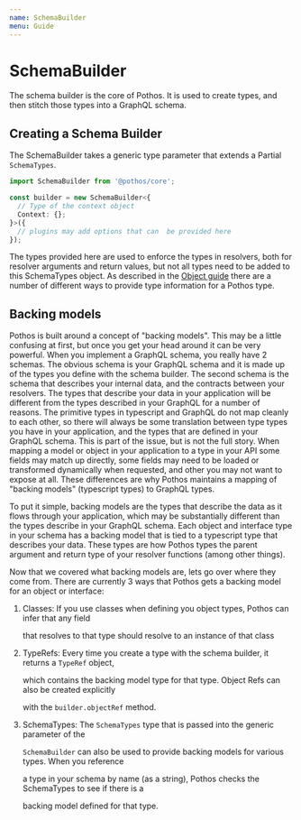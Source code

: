 ```yaml
---
name: SchemaBuilder
menu: Guide
---
```


# SchemaBuilder

The schema builder is the core of Pothos. It is used to create types, and then stitch those types
into a GraphQL schema.

## Creating a Schema Builder

The SchemaBuilder takes a generic type parameter that extends a Partial `SchemaTypes`.

```typescript
import SchemaBuilder from '@pothos/core';

const builder = new SchemaBuilder<{
  // Type of the context object
  Context: {};
}>({
  // plugins may add options that can  be provided here
});
```

The types provided here are used to enforce the types in resolvers, both for resolver arguments and
return values, but not all types need to be added to this SchemaTypes object. As described in the
[Object guide](objects.md) there are a number of different ways to provide type information for a
Pothos type.

## Backing models

Pothos is built around a concept of "backing models". This may be a little confusing at first, but
once you get your head around it can be very powerful. When you implement a GraphQL schema, you
really have 2 schemas. The obvious schema is your GraphQL schema and it is made up of the types you
define with the schema builder. The second schema is the schema that describes your internal data,
and the contracts between your resolvers. The types that describe your data in your application will
be different from the types described in your GraphQL for a number of reasons. The primitive types
in typescript and GraphQL do not map cleanly to each other, so there will always be some translation
between type types you have in your application, and the types that are defined in your GraphQL
schema. This is part of the issue, but is not the full story. When mapping a model or object in your
application to a type in your API some fields may match up directly, some fields may need to be
loaded or transformed dynamically when requested, and other you may not want to expose at all. These
differences are why Pothos maintains a mapping of "backing models" \(typescript types\) to GraphQL
types.

To put it simple, backing models are the types that describe the data as it flows through your
application, which may be substantially different than the types describe in your GraphQL schema.
Each object and interface type in your schema has a backing model that is tied to a typescript type
that describes your data. These types are how Pothos types the parent argument and return type of
your resolver functions \(among other things\).

Now that we covered what backing models are, lets go over where they come from. There are currently
3 ways that Pothos gets a backing model for an object or interface:

1. Classes: If you use classes when defining you object types, Pothos can infer that any field

   that resolves to that type should resolve to an instance of that class

2. TypeRefs: Every time you create a type with the schema builder, it returns a `TypeRef` object,

   which contains the backing model type for that type. Object Refs can also be created explicitly

   with the `builder.objectRef` method.

3. SchemaTypes: The `SchemaTypes` type that is passed into the generic parameter of the

   `SchemaBuilder` can also be used to provide backing models for various types. When you reference

   a type in your schema by name \(as a string\), Pothos checks the SchemaTypes to see if there is a

   backing model defined for that type.
